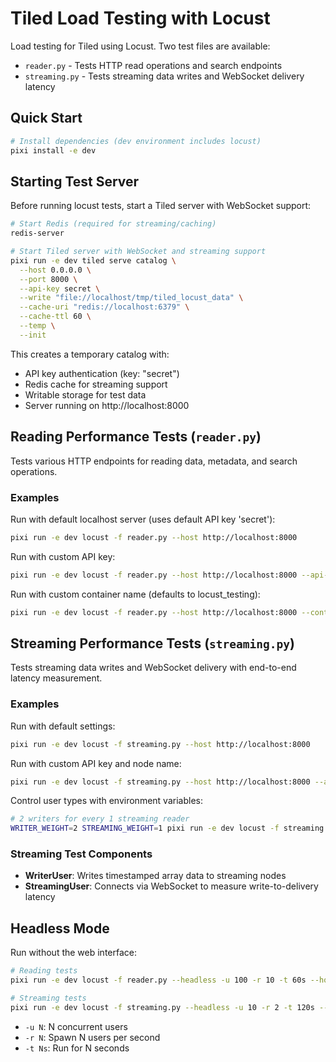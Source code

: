 # Tiled Load Testing with Locust

Load testing for Tiled using Locust. Two test files are available:
- `reader.py` - Tests HTTP read operations and search endpoints
- `streaming.py` - Tests streaming data writes and WebSocket delivery latency

## Quick Start

```bash
# Install dependencies (dev environment includes locust)
pixi install -e dev
```

## Starting Test Server

Before running locust tests, start a Tiled server with WebSocket support:

```bash
# Start Redis (required for streaming/caching)
redis-server

# Start Tiled server with WebSocket and streaming support
pixi run -e dev tiled serve catalog \
  --host 0.0.0.0 \
  --port 8000 \
  --api-key secret \
  --write "file://localhost/tmp/tiled_locust_data" \
  --cache-uri "redis://localhost:6379" \
  --cache-ttl 60 \
  --temp \
  --init
```

This creates a temporary catalog with:
- API key authentication (key: "secret")
- Redis cache for streaming support
- Writable storage for test data
- Server running on http://localhost:8000

## Reading Performance Tests (`reader.py`)

Tests various HTTP endpoints for reading data, metadata, and search operations.

### Examples
Run with default localhost server (uses default API key 'secret'):
```bash
pixi run -e dev locust -f reader.py --host http://localhost:8000
```

Run with custom API key:
```bash
pixi run -e dev locust -f reader.py --host http://localhost:8000 --api-key your-api-key
```

Run with custom container name (defaults to locust_testing):
```bash
pixi run -e dev locust -f reader.py --host http://localhost:8000 --container-name my_test_container
```

## Streaming Performance Tests (`streaming.py`)

Tests streaming data writes and WebSocket delivery with end-to-end latency measurement.

### Examples
Run with default settings:
```bash
pixi run -e dev locust -f streaming.py --host http://localhost:8000
```

Run with custom API key and node name:
```bash
pixi run -e dev locust -f streaming.py --host http://localhost:8000 --api-key your-api-key --node-name my_test_stream
```

Control user types with environment variables:
```bash
# 2 writers for every 1 streaming reader
WRITER_WEIGHT=2 STREAMING_WEIGHT=1 pixi run -e dev locust -f streaming.py --host http://localhost:8000
```

### Streaming Test Components
- **WriterUser**: Writes timestamped array data to streaming nodes
- **StreamingUser**: Connects via WebSocket to measure write-to-delivery latency

## Headless Mode
Run without the web interface:
```bash
# Reading tests
pixi run -e dev locust -f reader.py --headless -u 100 -r 10 -t 60s --host http://localhost:8000

# Streaming tests
pixi run -e dev locust -f streaming.py --headless -u 10 -r 2 -t 120s --host http://localhost:8000
```
- `-u N`: N concurrent users
- `-r N`: Spawn N users per second
- `-t Ns`: Run for N seconds
